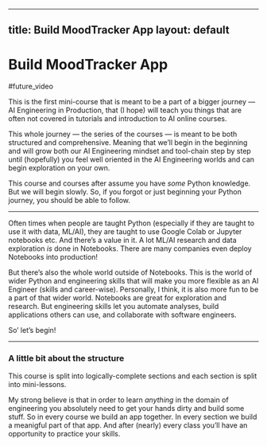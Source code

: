 
---
title: Build MoodTracker App 
layout: default
---
# Build MoodTracker App

#future_video

This is the first mini-course that is meant to be a part of a bigger journey — AI Engineering in Production, that (I hope) will teach you things that are often not covered in tutorials and introduction to AI online courses.

This whole journey — the series of the courses — is meant to be both structured and comprehensive. Meaning that we’ll begin in the beginning and will grow both our AI Engineering mindset and tool-chain step by step until (hopefully) you feel well oriented in the AI Engineering worlds and can begin exploration on your own.

This course and courses after assume you have _some_ Python knowledge. But we will begin slowly. So, if you forgot or just beginning your Python journey, you should be able to follow.

---

Often times when people are taught Python (especially if they are taught to use it with data, ML/AI), they are taught to use Google Colab or Jupyter notebooks etc. And there’s a value in it. A lot ML/AI research and data exploration _is_ done in Notebooks. There are many companies even deploy Notebooks into production!

But there’s also the whole world outside of Notebooks. This is the world of wider Python and engineering skills that will make you more flexible as an AI Engineer (skills and career-wise). Personally, I think, it is also more fun to be a part of that wider world. Notebooks are great for exploration and research. But engineering skills let you automate analyses, build applications others can use, and collaborate with software engineers.

So’ let’s begin!

---

### A little bit about the structure

This course is split into logically-complete sections and each section is split into mini-lessons.

My strong believe is that in order to learn _anything_ in the domain of engineering you absolutely need to get your hands dirty and build some stuff. So in every course we build an app together. In every section we build a meanigful part of that app. And after (nearly) every class you’ll have an opportunity to practice your skills.